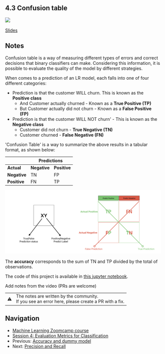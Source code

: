 
## 4.3 Confusion table

<a href="https://www.youtube.com/watch?v=Jt2dDLSlBng&list=PL3MmuxUbc_hIhxl5Ji8t4O6lPAOpHaCLR"><img src="images/thumbnail-4-03.jpg"></a>
 

[Slides](https://www.slideshare.net/AlexeyGrigorev/ml-zoomcamp-4-evaluation-metrics-for-classification)


## Notes

Confusion table is a way of measuring different types of errors and correct decisions that binary classifiers can make. Considering this information, it is possible to evaluate the quality of the model by different strategies.

When comes to a prediction of an LR model, each falls into one of four different categories:

* Prediction is that the customer WILL churn. This is known as the **Positive class**
    * And Customer actually churned - Known as a **True Positive (TP)**
    * But Customer actually did not churn - Known as a **False Positive (FP)**
* Prediction is that the customer WILL NOT churn' - This is known as the **Negative class**
    * Customer did not churn - **True Negative (TN)**
    * Customer churned - **False Negative (FN)**

'Confusion Table' is a way to summarize the above results in a tabular format, as shown below: 

<table>
  <thead>
    <tr>
      <th></th>
      <th colspan="2"><b>Predictions</b></th>
    </tr>
  </thead>
  <tbody>
    <tr>
      <td><b>Actual</b></td>
      <td><b>Negative</b></td>
      <td><b>Positive</b></td>
    </tr>
   <tr>
      <td><b>Negative</b></td>
      <td>TN</td>
      <td>FP</td>
    </tr>
    <tr>
      <td><b>Positive</b></td>
      <td>FN</td>
      <td>TP</td>
    </tr>
  </tbody>
</table>

![confusion_matrix.png](images%2Fconfusion_matrix.png)

The **accuracy** corresponds to the sum of TN and TP divided by the total of observations. 

The code of this project is available in [this jupyter notebook](https://github.com/alexeygrigorev/mlbookcamp-code/blob/master/course-zoomcamp/04-evaluation/notebook.ipynb).  

Add notes from the video (PRs are welcome)

<table>
   <tr>
      <td>⚠️</td>
      <td>
         The notes are written by the community. <br>
         If you see an error here, please create a PR with a fix.
      </td>
   </tr>
</table>


## Navigation

* [Machine Learning Zoomcamp course](../)
* [Session 4: Evaluation Metrics for Classification](./)
* Previous: [Accuracy and dummy model](02-accuracy.md)
* Next: [Precision and Recall](04-precision-recall.md)
